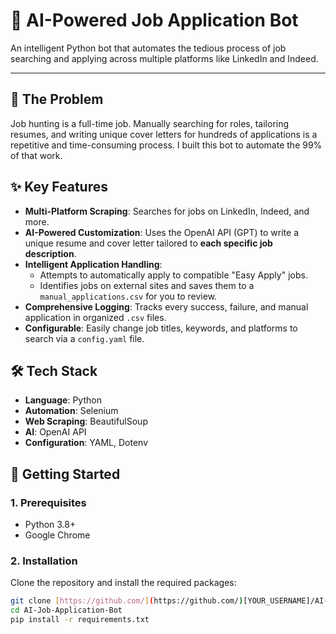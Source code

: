 # 🤖 AI-Powered Job Application Bot

An intelligent Python bot that automates the tedious process of job searching and applying across multiple platforms like LinkedIn and Indeed.

---

## 🤔 The Problem
Job hunting is a full-time job. Manually searching for roles, tailoring resumes, and writing unique cover letters for hundreds of applications is a repetitive and time-consuming process. I built this bot to automate the 99% of that work.

## ✨ Key Features
- **Multi-Platform Scraping**: Searches for jobs on LinkedIn, Indeed, and more.
- **AI-Powered Customization**: Uses the OpenAI API (GPT) to write a unique resume and cover letter tailored to **each specific job description**.
- **Intelligent Application Handling**:
    - Attempts to automatically apply to compatible "Easy Apply" jobs.
    - Identifies jobs on external sites and saves them to a `manual_applications.csv` for you to review.
- **Comprehensive Logging**: Tracks every success, failure, and manual application in organized `.csv` files.
- **Configurable**: Easily change job titles, keywords, and platforms to search via a `config.yaml` file.

## 🛠️ Tech Stack
- **Language**: Python
- **Automation**: Selenium
- **Web Scraping**: BeautifulSoup
- **AI**: OpenAI API
- **Configuration**: YAML, Dotenv

## 🚀 Getting Started

### 1. Prerequisites
- Python 3.8+
- Google Chrome

### 2. Installation
Clone the repository and install the required packages:
```bash
git clone [https://github.com/](https://github.com/)[YOUR_USERNAME]/AI-Job-Application-Bot.git
cd AI-Job-Application-Bot
pip install -r requirements.txt
